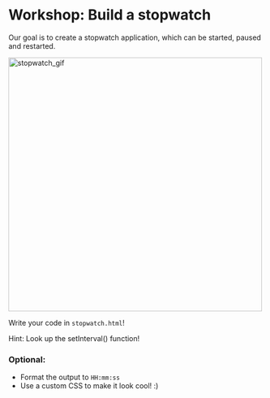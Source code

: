 # Workshop: Build a stopwatch

Our goal is to create a stopwatch application, which can be started, paused and restarted.

<img src="https://user-images.githubusercontent.com/9408641/35197215-471a50b4-fed4-11e7-938a-0730ef1ae1c4.gif" alt="stopwatch_gif" width="500" />

Write your code in `stopwatch.html`!

Hint: Look up the setInterval() function!

### Optional:

- Format the output to `HH:mm:ss`
- Use a custom CSS to make it look cool! :)
